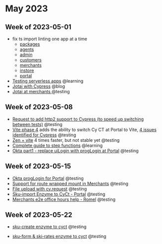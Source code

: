 # May 2023

## Week of 2023-05-01 

- fix ts import linting one app at a time 
  - [packages](https://github.com/helloextend/client/pull/6238)
  - [agents](https://github.com/helloextend/client/pull/6240)
  - [admin](https://github.com/helloextend/client/pull/6241)
  - [customers](https://github.com/helloextend/client/pull/6242)
  - [merchants](https://github.com/helloextend/client/pull/6243)
  - [instore](https://github.com/helloextend/client/pull/6244)
  - [portal](https://github.com/helloextend/client/pull/6247)
- [Testing serverless apps](https://github.com/muratkeremozcan/books/tree/master/aws/Testing-serverless-apps) @learning
- [Jotai with Cypress](https://www.youtube.com/watch?v=HY_w3Nyixvc) @blog
- [Jotai at merchants ](https://github.com/helloextend/client/pull/6283)@testing

## Week of 2023-05-08 

- [Request to add http2 support to Cypress (to speed up switching between tests)](https://github.com/cypress-io/cypress/issues/26698)  @testing
- [Vite phase 4](https://github.com/helloextend/client/pull/6302)  adds the ability to switch Cy CT at Portal to Vite, [4 issues identified for Cypress](https://helloextend.atlassian.net/browse/DEVXTEST-1849) @testing
- [Zen + vite](https://github.com/helloextend/client/pull/6320) 4 times faster, but not stable yet @testing
- [Complete guide to step functions](https://github.com/muratkeremozcan/books/tree/master/aws/Complete-Guide-To-Step-Functions) @learning
- [Okta part1 - replace uiLogin with progLogin at Portal](https://github.com/helloextend/client/pull/6335) @testing

## Week of 2023-05-15

* [Okta progLogin for Portal](https://github.com/helloextend/client/pull/6367) @testing
* [Support for route wrapped mount in Merchants](https://github.com/helloextend/client/pull/6402) @testing 
* [File upload with cy.request](https://github.com/helloextend/node-core/pull/15330) @testing
* [Sku-import Enzyme to CyCt - Portal](https://github.com/helloextend/client/pull/6377) @testing
* [Merchants e2e office hours help - Romel](https://github.com/helloextend/client/pull/6380) @testing

## Week of 2023-05-22

* [sku-create enzyme to cyct](https://github.com/helloextend/client/pull/6411) @testing

* [sku-form & ski-rates enzyme to cyct](https://github.com/helloextend/client/pull/6421) @testing

  



